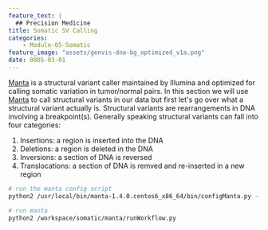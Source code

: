 ```yaml
---
feature_text: |
  ## Precision Medicine
title: Somatic SV Calling
categories:
    - Module-05-Somatic
feature_image: "assets/genvis-dna-bg_optimized_v1a.png"
date: 0005-03-01
---
```


[Manta](https://github.com/Illumina/manta) is a structural variant caller maintained by Illumina and optimized for calling somatic variation in tumor/normal pairs. In this section we will use [Manta](https://github.com/Illumina/manta) to call structural variants in our data but first let's go over what a structural variant actually is. Structural variants are rearrangements in DNA involving a breakpoint(s). Generally speaking structural variants can fall into four categories:

1. Insertions: a region is inserted into the DNA
2. Deletions: a region is deleted in the DNA
3. Inversions: a section of DNA is reversed
4. Translocations: a section of DNA is remved and re-inserted in a new region

```bash
# run the manta config script
python2 /usr/local/bin/manta-1.4.0.centos6_x86_64/bin/configManta.py --normalBam=/workspace/align/WGS_Norm_merged_sorted_mrkdup.bam --tumorBam=/workspace/align/WGS_Tumor_merged_sorted_mrkdup.bam --referenceFasta=/workspace/inputs/references/genome/ref_genome.fa --runDir=/workspace/somatic/manta/

# run manta
python2 /workspace/somatic/manta/runWorkflow.py
```
